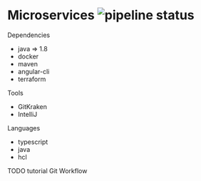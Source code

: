 # Microservices ![pipeline status](https://travis-ci.org/DanielMorales9/micro.svg?branch=master) 


Dependencies
- java => 1.8
- docker
- maven
- angular-cli
- terraform

Tools

- GitKraken
- IntelliJ

Languages
- typescript
- java
- hcl

TODO tutorial Git Workflow

